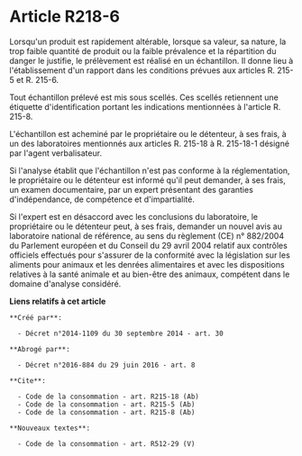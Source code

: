 # Article R218-6

Lorsqu'un produit est rapidement altérable, lorsque sa valeur, sa nature, la trop faible quantité de produit ou la faible
prévalence et la répartition du danger le justifie, le prélèvement est réalisé en un échantillon. Il donne lieu à
l'établissement d'un rapport dans les conditions prévues aux articles R. 215-5 et R. 215-6. 

Tout échantillon prélevé est mis sous scellés. Ces scellés retiennent une étiquette d'identification portant les indications
mentionnées à l'article R. 215-8.

L'échantillon est acheminé par le propriétaire ou le détenteur, à ses frais, à un des laboratoires mentionnés aux articles R.
215-18 à R. 215-18-1 désigné par l'agent verbalisateur. 

Si l'analyse établit que l'échantillon n'est pas conforme à la réglementation, le propriétaire ou le détenteur est informé
qu'il peut demander, à ses frais, un examen documentaire, par un expert présentant des garanties d'indépendance, de
compétence et d'impartialité. 

Si l'expert est en désaccord avec les conclusions du laboratoire, le propriétaire ou le détenteur peut, à ses frais, demander
un nouvel avis au laboratoire national de référence, au sens du règlement (CE) n° 882/2004 du Parlement européen et du
Conseil du 29 avril 2004 relatif aux contrôles officiels effectués pour s'assurer de la conformité avec la législation sur
les aliments pour animaux et les denrées alimentaires et avec les dispositions relatives à la santé animale et au bien-être
des animaux, compétent dans le domaine d'analyse considéré.

**Liens relatifs à cet article**

	**Créé par**:

	  - Décret n°2014-1109 du 30 septembre 2014 - art. 30

	**Abrogé par**:

	  - Décret n°2016-884 du 29 juin 2016 - art. 8

	**Cite**:

	  - Code de la consommation - art. R215-18 (Ab)
	  - Code de la consommation - art. R215-5 (Ab)
	  - Code de la consommation - art. R215-8 (Ab)

	**Nouveaux textes**:

	  - Code de la consommation - art. R512-29 (V)

